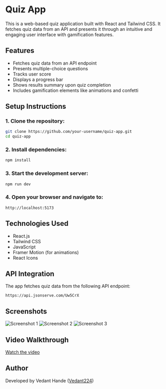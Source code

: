 # Quiz App

This is a web-based quiz application built with React and Tailwind CSS. It fetches quiz data from an API and presents it through an intuitive and engaging user interface with gamification features.

## Features
- Fetches quiz data from an API endpoint
- Presents multiple-choice questions
- Tracks user score
- Displays a progress bar
- Shows results summary upon quiz completion
- Includes gamification elements like animations and confetti

## Setup Instructions

### 1. Clone the repository:
```bash
git clone https://github.com/your-username/quiz-app.git
cd quiz-app
```

### 2. Install dependencies:
```bash
npm install
```

### 3. Start the development server:
```bash
npm run dev
```

### 4. Open your browser and navigate to:
```
http://localhost:5173
```

## Technologies Used
- React.js
- Tailwind CSS
- JavaScript
- Framer Motion (for animations)
- React Icons

## API Integration
The app fetches quiz data from the following API endpoint:
```
https://api.jsonserve.com/Uw5CrX
```

## Screenshots

![Screenshot 1](https://github.com/user-attachments/assets/fd83b30d-f7df-4c94-bf1d-2bffcfb0ec65)
![Screenshot 2](https://github.com/user-attachments/assets/118d2856-f172-4d89-b5c5-3698eb57ddd9)
![Screenshot 3](https://github.com/user-attachments/assets/25debf13-9fc5-4655-b057-32ffbed4b6eb)

## Video Walkthrough
[Watch the video](https://drive.google.com/file/d/1WlNMqzTExdKFodzjnOoojMBg0NpaPq71/view?usp=sharing)

## Author
Developed by Vedant Hande ([Vedant224](https://github.com/Vedant224))

